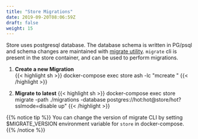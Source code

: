 ```yaml
---
title: "Store Migrations"
date: 2019-09-20T08:06:59Z
draft: false
weight: 15
---
```


Store uses postgresql database. The database schema is written in PG/psql and schema changes are
maintained with [migrate utility](https://github.com/golang-migrate/migrate). `migrate` cli is
present in the store container, and can be used to perform migrations.

1. **Create a new Migration**<br />
    {{< highlight sh >}}
    docker-compose exec store ash -lc "mcreate <migration-title>"
    {{< /highlight >}}

2. **Migrate to latest**
    {{< highlight sh >}}
    docker-compose exec store migrate -path ./migrations -database postgres://hot:hot@store/hot?sslmode=disable up"
    {{< /highlight >}}

{{% notice tip %}}
You can change the version of migrate CLI by setting $MIGRATE_VERSION environment variable for `store` in docker-compose.
{{% /notice %}}
